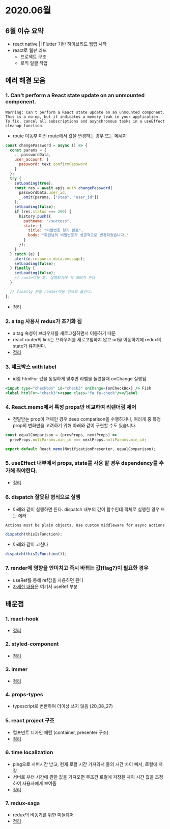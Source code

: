 # 2020.06월

## 6월 이슈 요약

- react native || Flutter 기반 하이브리드 웹앱 시작
- react로 웹뷰 리드
  - 프로젝트 구조
  - 로직 일괄 작업

## 에러 해결 모음

### 1. Can't perform a React state update on an unmounted component.

```
Warning: Can't perform a React state update on an unmounted component.
This is a no-op, but it indicates a memory leak in your application.
To fix, cancel all subscriptions and asynchronous tasks in a useEffect cleanup function.
```

- route 이동후 이전 route에서 값을 변경하는 경우 뜨는 메세지

```jsx
const changePassword = async () => {
  const params = {
    ...passwordData,
    user_account: {
      password: text.confirmPassword
    }
  };
  try {
    setLoading(true);
    const res = await apis.auth.changePassword(
      passwordData.user_id,
      _.omit(params, ["step", "user_id"])
    );
    setLoading(false);
    if (res.status === 200) {
      history.push({
        pathname: "/success",
        state: {
          title: "비밀번호 찾기 완료",
          body: "회원님의 비밀번호가 성공적으로 변경되었습니다."
        }
      });
    }
  } catch (e) {
    alert(e.response.data.message);
    setLoading(false);
  } finally {
    setLoading(false);
    // route이동 후, 실행되기에 위 에러가 뜬다
  }

  // finally 문을 router이동 전으로 옮긴다.
};
```

- [정리](https://kyounghwan01.github.io/blog/React/cant-perform-a-React-state-update-on-an-unmounted-component/)

### 2. a tag 사용시 redux가 초기화 됨

- a tag 속성이 브라우저를 새로고침하면서 이동하기 때문
- react router의 link는 브라우저를 새로고침하지 않고 url을 이동하기에 redux의 state가 유지된다.
- [정리](https://kyounghwan01.github.io/blog/React/a-tag-trap/#a-tag%EC%9D%98-%EB%AC%B8%EC%A0%9C%EC%A0%90)

### 3. 체크박스 with label

- id랑 htmlFor 값을 동일하게 맞추면 라벨을 눌렀을때 onChange 실행됨

```jsx
<input type="checkbox" id="check3" onChange={onCheckBox} /> Fish
<label htmlFor="check3"><span class="fa fa-check"/></label
```

### 4. React.memo에서 특정 props만 비교하여 리렌더링 제어

- 전달받는 prop이 객체인 경우 deep comparison을 수행하거나, 여러개 중 특정 prop의 변화만을 고려하기 위해 아래와 같이 구현할 수도 있습니다.

```jsx
const equalComparison = (prevProps, nextProps) =>
  prevProps.notiParams.min_id === nextProps.notiParams.min_id;

export default React.memo(NotificationPresenter, equalComparison);
```

### 5. useEffect 내부에서 props, state를 사용 할 경우 dependency를 추가해 줘야한다.

- [정리](https://kyounghwan01.github.io/blog/React/exhaustive-deps-warning/)

### 6. dispatch 잘못된 형식으로 실행

- 아래와 같이 실행하면 뜬다. dispatch 내부의 값이 함수인데 객체로 실행한 경우 뜨는 에러

```
Actions must be plain objects. Use custom middleware for async actions
```

```js
dispatch(thisIsFunction);
```

- 아래와 같이 고친다

```js
dispatch(thisIsFunction());
```

### 7. render에 영향을 안미치고 즉시 바뀌는 값(flag?)이 필요한 경우

- useRef를 통해 ref값을 사용하면 된다
- [자세한 내용](https://kyounghwan01.github.io/blog/React/react-hook/#useref)은 여기서 useRef 부분

## 배운점

### 1. react-hook

- [정리](https://kyounghwan01.github.io/blog/React/react-hook/)

### 2. styled-component

- [정리](https://kyounghwan01.github.io/blog/React/styled-component/)

### 3. immer

- [정리](https://kyounghwan01.github.io/blog/React/immer-js/)

### 4. props-types

- typescript로 변환하여 더이상 쓰지 않음 (20_08_27)

### 5. react project 구조

- 컴포넌트 디자인 패턴 (container, presenter 구조)
- [정리](https://kyounghwan01.github.io/blog/React/container-presenter-dessign-pattern/)

### 6. time localization

- ping으로 서버시간 받고, 현재 로컬 시간 가져와서 둘의 시간 차이 빼서, 로컬에 저장
- 서버로 부터 시간에 관한 값을 가져오면 무조건 로컬에 저장된 차이 시간 값을 조정하여 사용자에게 보여줌
- [정리](https://kyounghwan01.github.io/blog/React/time-localization/)

### 7. redux-saga

- redux의 비동기를 위한 미들웨어
- [정리](https://kyounghwan01.github.io/blog/React/redux/redux-saga/)

<Disqus />

